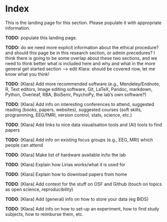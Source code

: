 # Index

This is the landing page for this section. Please populate it with appropriate information.

**TODO:** populate this landing page.

**TODO:** do we need more explicit information about the ethical procedure? and should this page be in this research section, or admin precedures? I think there is going to be some overlap about these two sections, and we need to think better what is included here and why and what in the more general get started section --> edit Klara: should be covered now, let me know what you think!

**TODO**: [Klara] Add more recommended software (e.g., Mendeley/Endnote, R, Text editors, Image editing software, Git, LaTeX, Pandoc, markdown, Python, Overleaf, RBA, BioSemi, PsychoPy, the lab’s own software?)

**TODO**: [Klara] Add info on interesting conferences to attend, suggested reading (books, papers, websites), suggested courses (soft skills, programming, EEG/fMRI, version control, stats, science, etc.)

**TODO**: [Klara] Add links to nice data visualisation tools and (AI) tools to find papers

**TODO**: [Klara] Add info on existing focus groups (e.g., EEG, MRI) which people can attend

**TODO**: [Klara] Make list of hardware available in/to the lab

**TODO**: [Klara] Explain how Lirias works/what it is used for

**TODO**: [Klara] Explain how to download papers from home

**TODO**: [Klara] Add context for the stuff on OSF and Github (touch on topics as open science, reproducibility)

**TODO**: [Klara] Add (general) info on how to store your data (eg BIDS)

**TODO**: [Klara] Add info on how to set-up an experiment, how to find study subjects, how to reimburse them, etc.
